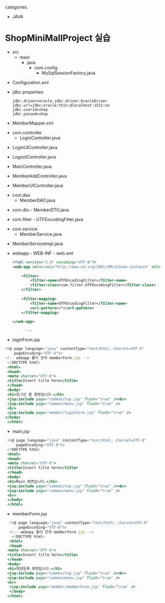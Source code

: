 categories:
- JAVA

# ShopMiniMallProject 실습

- src
    - main
        - java
            - com.config
                - MySqlSessionFactory.java

<script src="https://gist.github.com/jellycodes/6f62d8f629fc420d6d3268bc27f9cc1d.js"></script>
                    
- Configuration.xml
                    
<script src="https://gist.github.com/jellycodes/7953fef4d082c93f666311684752476f.js"></script>
                    
- jdbc.properties
                    
    ```
    jdbc.driver=oracle.jdbc.driver.OracleDriver
    jdbc.url=jdbc:oracle:thin:@localhost:1521:xe
    jdbc.userid=shop
    jdbc.passwd=shop
     ```
                    
 - MemberMapper.xml
                    
<script src="https://gist.github.com/jellycodes/7d546c2ce637813b907b7a52a78c09ab.js"></script>
                    
 - com.controller
     - LoginController.java
                    
<script src="https://gist.github.com/jellycodes/fa40dcaeee0533677df9130c5219fe6d.js"></script>
                    
 - LoginUIController.java
                    
<script src="https://gist.github.com/jellycodes/ec396b2ab058682afd11a184d891a87d.js"></script>
                    
 - LogoutController.java
                    
<script src="https://gist.github.com/jellycodes/a9e366c436297947c94e37b614636042.js"></script>
                    
- MainController.java
                    
<script src="https://gist.github.com/jellycodes/726a03ffe3f351a7034f193adbccde5a.js"></script>
                    
 - MemberAddController.java
                    
<script src="https://gist.github.com/jellycodes/b2e3103088aa3df8298305d97d1c34be.js"></script>
                    
 - MemberUIController.java
                    
<script src="https://gist.github.com/jellycodes/84764d9fb92eaedc690793d81515460c.js"></script>    
                    
- com.dao
     - MemberDAO.java
                    
<script src="https://gist.github.com/jellycodes/8b51ce96289ed9610f256d0fcad01a03.js"></script>
                    
- com.dto
      - MemberDTO.java
                    
<script src="https://gist.github.com/jellycodes/0ef4719298daffde3234594ddac667c7.js"></script>
                    
- com.filter
      - UTFEncodingFilter.java
                    
<script src="https://gist.github.com/jellycodes/2d3d762224a28712ab6f2921e4319822.js"></script>    
                    
- com.service
     - MemberService.java
                    
<script src="https://gist.github.com/jellycodes/4ee5a6e598301ac672ca32689fdccf4c.js"></script>    
                    
 - MemberServiceImpl.java
                    
<script src="https://gist.github.com/jellycodes/32df6fc7532b587d10421b90a80b60e2.js"></script>    
                    
- webapp
      - WEB-INF
           - web.xml
                    
    ```xml
    <?xml version="1.0" encoding="UTF-8"?>
    <web-app xmlns:xsi="http://www.w3.org/2001/XMLSchema-instance" xmlns="http://xmlns.jcp.org/xml/ns/javaee" xsi:schemaLocation="http://xmlns.jcp.org/xml/ns/javaee http://xmlns.jcp.org/xml/ns/javaee/web-app_3_1.xsd" id="WebApp_ID" version="3.1">
        
        <filter>
        	<filter-name>UTFEncodingFilter</filter-name>
        	<filter-class>com.filter.UTFEncodingFilter</filter-class>	
        </filter>
                    	
        <filter-mapping>
        	<filter-name>UTFEncodingFilter</filter-name>
        	<url-pattern>/*</url-pattern>
        </filter-mapping>
     	
    </web-app>
     ```
                    
            
            ---
            
 - loginForm.jsp
                
```jsx
<%@ page language="java" contentType="text/html; charset=UTF-8"
    pageEncoding="UTF-8"%>
<!-- webapp 폴더 안의 memberForm.jsp -->
 <!DOCTYPE html>
 <html>
 <head>
 <meta charset="UTF-8">
 <title>Insert title here</title>
 </head>
 <body>
 <h1>로그인 폼 화면입니다.</h1>
 <jsp:include page="common/top.jsp" flush="true" /><br>
 <jsp:include page="common/menu.jsp" flush="true" />
 <hr>
 <jsp:include page="member/loginForm.jsp" flush="true" />
</body>
 </html>
 ```
                
- main.jsp
                
```jsx
 <%@ page language="java" contentType="text/html; charset=UTF-8"
     pageEncoding="UTF-8"%>
 <!DOCTYPE html>
 <html>
 <head>
 <meta charset="UTF-8">
 <title>Insert title here</title>
 </head>
 <body>
 <h1>Main 화면입니다.</h1>
 <jsp:include page="common/top.jsp" flush="true" /><br>
 <jsp:include page="common/menu.jsp" flush="true" />
 <hr>
 </body>
 </html>
 ```
                
- memberForm.jsp
                
```jsx
  <%@ page language="java" contentType="text/html; charset=UTF-8"
      pageEncoding="UTF-8"%>
  <!-- webapp 폴더 안의 memberForm.jsp -->
   <!DOCTYPE html>
  <html>
  <head>
 <meta charset="UTF-8">
 <title>Insert title here</title>
 </head>
 <body>
 <h1>회원등록 화면입니다.</h1>
 <jsp:include page="common/top.jsp" flush="true" /><br>
 <jsp:include page="common/menu.jsp" flush="true" />
 <hr>
  <jsp:include page="member/memberForm.jsp" flush="true" />
  </body>
 </html>
```